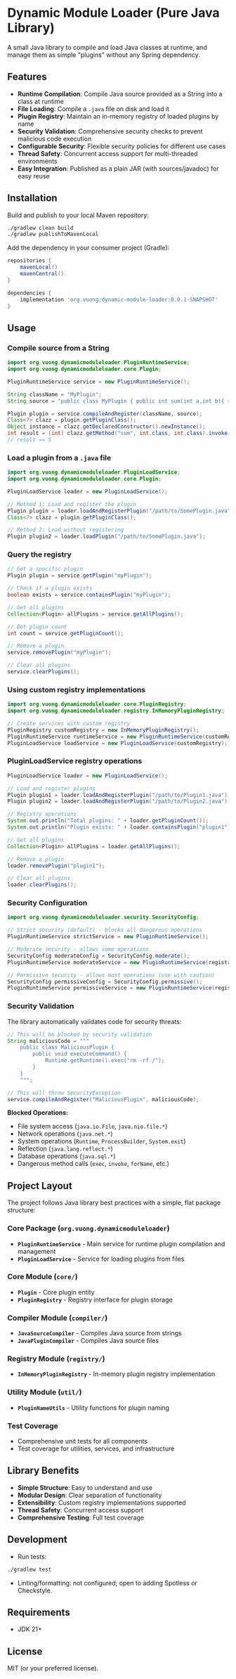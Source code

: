 # Dynamic Module Loader (Pure Java Library)

A small Java library to compile and load Java classes at runtime, and manage them as simple "plugins" without any Spring dependency.

## Features

- **Runtime Compilation**: Compile Java source provided as a String into a class at runtime
- **File Loading**: Compile a `.java` file on disk and load it
- **Plugin Registry**: Maintain an in-memory registry of loaded plugins by name
- **Security Validation**: Comprehensive security checks to prevent malicious code execution
- **Configurable Security**: Flexible security policies for different use cases
- **Thread Safety**: Concurrent access support for multi-threaded environments
- **Easy Integration**: Published as a plain JAR (with sources/javadoc) for easy reuse

## Installation

Build and publish to your local Maven repository:

```bash
./gradlew clean build
./gradlew publishToMavenLocal
```

Add the dependency in your consumer project (Gradle):

```groovy
repositories {
    mavenLocal()
    mavenCentral()
}

dependencies {
    implementation 'org.vuong:dynamic-module-loader:0.0.1-SNAPSHOT'
}
```

## Usage

### Compile source from a String

```java
import org.vuong.dynamicmoduleloader.PluginRuntimeService;
import org.vuong.dynamicmoduleloader.core.Plugin;

PluginRuntimeService service = new PluginRuntimeService();

String className = "MyPlugin";
String source = "public class MyPlugin { public int sum(int a,int b){ return a+b; } }";

Plugin plugin = service.compileAndRegister(className, source);
Class<?> clazz = plugin.getPluginClass();
Object instance = clazz.getDeclaredConstructor().newInstance();
int result = (int) clazz.getMethod("sum", int.class, int.class).invoke(instance, 2, 3);
// result == 5
```

### Load a plugin from a `.java` file

```java
import org.vuong.dynamicmoduleloader.PluginLoadService;
import org.vuong.dynamicmoduleloader.core.Plugin;

PluginLoadService loader = new PluginLoadService();

// Method 1: Load and register the plugin
Plugin plugin = loader.loadAndRegisterPlugin("/path/to/SomePlugin.java");
Class<?> clazz = plugin.getPluginClass();

// Method 2: Load without registering
Plugin plugin2 = loader.loadPlugin("/path/to/SomePlugin.java");
```

### Query the registry

```java
// Get a specific plugin
Plugin plugin = service.getPlugin("myPlugin");

// Check if a plugin exists
boolean exists = service.containsPlugin("myPlugin");

// Get all plugins
Collection<Plugin> allPlugins = service.getAllPlugins();

// Get plugin count
int count = service.getPluginCount();

// Remove a plugin
service.removePlugin("myPlugin");

// Clear all plugins
service.clearPlugins();
```

### Using custom registry implementations

```java
import org.vuong.dynamicmoduleloader.core.PluginRegistry;
import org.vuong.dynamicmoduleloader.registry.InMemoryPluginRegistry;

// Create services with custom registry
PluginRegistry customRegistry = new InMemoryPluginRegistry();
PluginRuntimeService runtimeService = new PluginRuntimeService(customRegistry);
PluginLoadService loadService = new PluginLoadService(customRegistry);
```

### PluginLoadService registry operations

```java
PluginLoadService loader = new PluginLoadService();

// Load and register plugins
Plugin plugin1 = loader.loadAndRegisterPlugin("/path/to/Plugin1.java");
Plugin plugin2 = loader.loadAndRegisterPlugin("/path/to/Plugin2.java");

// Registry operations
System.out.println("Total plugins: " + loader.getPluginCount());
System.out.println("Plugin exists: " + loader.containsPlugin("plugin1"));

// Get all plugins
Collection<Plugin> allPlugins = loader.getAllPlugins();

// Remove a plugin
loader.removePlugin("plugin1");

// Clear all plugins
loader.clearPlugins();
```

### Security Configuration

```java
import org.vuong.dynamicmoduleloader.security.SecurityConfig;

// Strict security (default) - blocks all dangerous operations
PluginRuntimeService strictService = new PluginRuntimeService();

// Moderate security - allows some operations
SecurityConfig moderateConfig = SecurityConfig.moderate();
PluginRuntimeService moderateService = new PluginRuntimeService(registry, moderateConfig);

// Permissive security - allows most operations (use with caution)
SecurityConfig permissiveConfig = SecurityConfig.permissive();
PluginRuntimeService permissiveService = new PluginRuntimeService(registry, permissiveConfig);
```

### Security Validation

The library automatically validates code for security threats:

```java
// This will be blocked by security validation
String maliciousCode = """
    public class MaliciousPlugin {
        public void executeCommand() {
            Runtime.getRuntime().exec("rm -rf /");
        }
    }
    """;

// This will throw SecurityException
service.compileAndRegister("MaliciousPlugin", maliciousCode);
```

**Blocked Operations:**
- File system access (`java.io.File`, `java.nio.file.*`)
- Network operations (`java.net.*`)
- System operations (`Runtime`, `ProcessBuilder`, `System.exit`)
- Reflection (`java.lang.reflect.*`)
- Database operations (`java.sql.*`)
- Dangerous method calls (`exec`, `invoke`, `forName`, etc.)

## Project Layout

The project follows Java library best practices with a simple, flat package structure:

### Core Package (`org.vuong.dynamicmoduleloader`)
- **`PluginRuntimeService`** - Main service for runtime plugin compilation and management
- **`PluginLoadService`** - Service for loading plugins from files

### Core Module (`core/`)
- **`Plugin`** - Core plugin entity
- **`PluginRegistry`** - Registry interface for plugin storage

### Compiler Module (`compiler/`)
- **`JavaSourceCompiler`** - Compiles Java source from strings
- **`JavaPluginCompiler`** - Compiles Java source files

### Registry Module (`registry/`)
- **`InMemoryPluginRegistry`** - In-memory plugin registry implementation

### Utility Module (`util/`)
- **`PluginNameUtils`** - Utility functions for plugin naming

### Test Coverage
- Comprehensive unit tests for all components
- Test coverage for utilities, services, and infrastructure

## Library Benefits

- **Simple Structure**: Easy to understand and use
- **Modular Design**: Clear separation of functionality
- **Extensibility**: Custom registry implementations supported
- **Thread Safety**: Concurrent access support
- **Comprehensive Testing**: Full test coverage

## Development

- Run tests:

```bash
./gradlew test
```

- Linting/formatting: not configured; open to adding Spotless or Checkstyle.

## Requirements

- JDK 21+

## License

MIT (or your preferred license).

